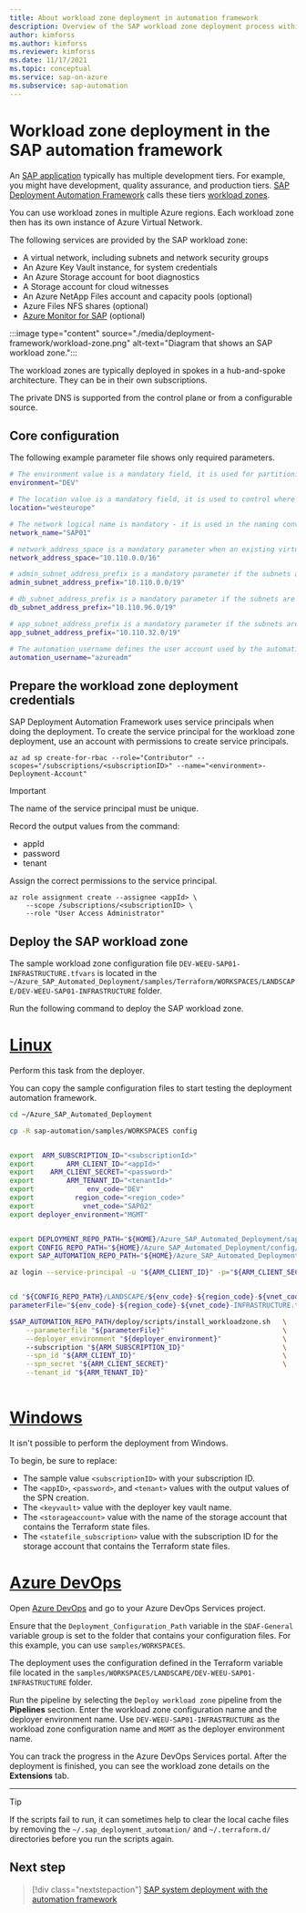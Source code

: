 ```yaml
---
title: About workload zone deployment in automation framework
description: Overview of the SAP workload zone deployment process within SAP Deployment Automation Framework.
author: kimforss
ms.author: kimforss
ms.reviewer: kimforss
ms.date: 11/17/2021
ms.topic: conceptual
ms.service: sap-on-azure
ms.subservice: sap-automation
---
```


# Workload zone deployment in the SAP automation framework

An [SAP application](deployment-framework.md#sap-concepts) typically has multiple development tiers. For example, you might have development, quality assurance, and production tiers. [SAP Deployment Automation Framework](deployment-framework.md) calls these tiers [workload zones](deployment-framework.md#deployment-components).

You can use workload zones in multiple Azure regions. Each workload zone then has its own instance of Azure Virtual Network.

The following services are provided by the SAP workload zone:

- A virtual network, including subnets and network security groups
- An Azure Key Vault instance, for system credentials
- An Azure Storage account for boot diagnostics
- A Storage account for cloud witnesses
- An Azure NetApp Files account and capacity pools (optional)
- Azure Files NFS shares (optional)
- [Azure Monitor for SAP](integration-azure-monitor-sap.md) (optional)

:::image type="content" source="./media/deployment-framework/workload-zone.png" alt-text="Diagram that shows an SAP workload zone.":::

The workload zones are typically deployed in spokes in a hub-and-spoke architecture. They can be in their own subscriptions.

The private DNS is supported from the control plane or from a configurable source.

## Core configuration

The following example parameter file shows only required parameters.

```bash
# The environment value is a mandatory field, it is used for partitioning the environments, for example (PROD and NP)
environment="DEV"

# The location value is a mandatory field, it is used to control where the resources are deployed
location="westeurope"

# The network logical name is mandatory - it is used in the naming convention and should map to the workload virtual network logical name
network_name="SAP01"

# network_address_space is a mandatory parameter when an existing virtual network is not used
network_address_space="10.110.0.0/16"

# admin_subnet_address_prefix is a mandatory parameter if the subnets are not defined in the workload or if existing subnets are not used
admin_subnet_address_prefix="10.110.0.0/19"

# db_subnet_address_prefix is a mandatory parameter if the subnets are not defined in the workload or if existing subnets are not used
db_subnet_address_prefix="10.110.96.0/19"

# app_subnet_address_prefix is a mandatory parameter if the subnets are not defined in the workload or if existing subnets are not used
app_subnet_address_prefix="10.110.32.0/19"

# The automation_username defines the user account used by the automation
automation_username="azureadm"

```

## Prepare the workload zone deployment credentials

SAP Deployment Automation Framework uses service principals when doing the deployment. To create the service principal for the workload zone deployment, use an account with permissions to create service principals.

```azurecli-interactive
az ad sp create-for-rbac --role="Contributor" --scopes="/subscriptions/<subscriptionID>" --name="<environment>-Deployment-Account"

```

> [!IMPORTANT]
> The name of the service principal must be unique.
>
> Record the output values from the command:
   > - appId
   > - password
   > - tenant

Assign the correct permissions to the service principal.

```azurecli
az role assignment create --assignee <appId> \
    --scope /subscriptions/<subscriptionID> \
    --role "User Access Administrator"
```

## Deploy the SAP workload zone

The sample workload zone configuration file `DEV-WEEU-SAP01-INFRASTRUCTURE.tfvars` is located in the `~/Azure_SAP_Automated_Deployment/samples/Terraform/WORKSPACES/LANDSCAPE/DEV-WEEU-SAP01-INFRASTRUCTURE` folder.

Run the following command to deploy the SAP workload zone.

# [Linux](#tab/linux)

Perform this task from the deployer.

You can copy the sample configuration files to start testing the deployment automation framework.

```bash
cd ~/Azure_SAP_Automated_Deployment

cp -R sap-automation/samples/WORKSPACES config

```


```bash

export  ARM_SUBSCRIPTION_ID="<subscriptionId>"
export        ARM_CLIENT_ID="<appId>"
export    ARM_CLIENT_SECRET="<password>"
export        ARM_TENANT_ID="<tenantId>"
export             env_code="DEV"
export          region_code="<region_code>"
export            vnet_code="SAP02"
export deployer_environment="MGMT"


export DEPLOYMENT_REPO_PATH="${HOME}/Azure_SAP_Automated_Deployment/sap-automation"
export CONFIG_REPO_PATH="${HOME}/Azure_SAP_Automated_Deployment/config/WORKSPACES"
export SAP_AUTOMATION_REPO_PATH="${HOME}/Azure_SAP_Automated_Deployment/sap-automation"

az login --service-principal -u "${ARM_CLIENT_ID}" -p="${ARM_CLIENT_SECRET}" --tenant "${ARM_TENANT_ID}"


cd "${CONFIG_REPO_PATH}/LANDSCAPE/${env_code}-${region_code}-${vnet_code}-INFRASTRUCTURE"
parameterFile="${env_code}-${region_code}-${vnet_code}-INFRASTRUCTURE.tfvars"

$SAP_AUTOMATION_REPO_PATH/deploy/scripts/install_workloadzone.sh   \
    --parameterfile "${parameterFile}"                             \
    --deployer_environment "${deployer_environment}"               \ 
    --subscription "${ARM_SUBSCRIPTION_ID}"                        \
    --spn_id "${ARM_CLIENT_ID}"                                    \
    --spn_secret "${ARM_CLIENT_SECRET}"                            \
    --tenant_id "${ARM_TENANT_ID}"
    
```

# [Windows](#tab/windows)

It isn't possible to perform the deployment from Windows.

To begin, be sure to replace:

- The sample value `<subscriptionID>` with your subscription ID.
- The `<appID>`, `<password>`, and `<tenant>` values with the output values of the SPN creation.
- The `<keyvault>` value with the deployer key vault name.
- The `<storageaccount>` value with the name of the storage account that contains the Terraform state files.
- The `<statefile_subscription>` value with the subscription ID for the storage account that contains the Terraform state files.

# [Azure DevOps](#tab/devops)

Open [Azure DevOps](https://dev.azure.com) and go to your Azure DevOps Services project.

Ensure that the `Deployment_Configuration_Path` variable in the `SDAF-General` variable group is set to the folder that contains your configuration files. For this example, you can use `samples/WORKSPACES`.

The deployment uses the configuration defined in the Terraform variable file located in the `samples/WORKSPACES/LANDSCAPE/DEV-WEEU-SAP01-INFRASTRUCTURE` folder.

Run the pipeline by selecting the `Deploy workload zone` pipeline from the **Pipelines** section. Enter the workload zone configuration name and the deployer environment name. Use `DEV-WEEU-SAP01-INFRASTRUCTURE` as the workload zone configuration name and `MGMT` as the deployer environment name.

You can track the progress in the Azure DevOps Services portal. After the deployment is finished, you can see the workload zone details on the **Extensions** tab.

---

> [!TIP]
> If the scripts fail to run, it can sometimes help to clear the local cache files by removing the `~/.sap_deployment_automation/` and `~/.terraform.d/` directories before you run the scripts again.

## Next step

> [!div class="nextstepaction"]
> [SAP system deployment with the automation framework](configure-system.md)
